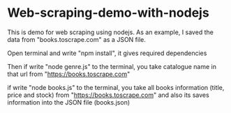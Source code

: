 # Web-scraping-demo-with-nodejs
This is demo for web scraping using nodejs. As an example, I saved the data from "books.toscrape.com" as a JSON file. 

Open terminal and write "npm install", it gives required dependencies

Then if write "node genre.js" to the terminal, you take catalogue name in that url from "https://books.toscrape.com"

if write "node books.js" to the terminal, you take all books information (title, price and stock) from "https://books.toscrape.com" and also its saves information into the JSON file (books.json)
